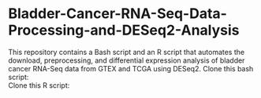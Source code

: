 # Bladder-Cancer-RNA-Seq-Data-Processing-and-DESeq2-Analysis
This repository contains a Bash script and an R script that automates the download, preprocessing, and differential expression analysis of bladder cancer RNA-Seq data from GTEX and TCGA using DESeq2.
Clone this bash script:  
Clone this R script: 
